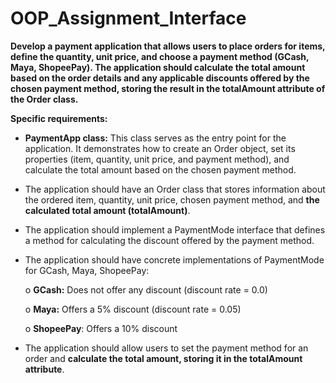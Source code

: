# OOP_Assignment_Interface
**Develop a payment application that allows users to place orders for items, define the quantity, unit price, and choose a payment method (GCash, Maya, ShopeePay). The application should calculate the total amount based on the order details and any applicable discounts offered by the chosen payment method, storing the result in the **totalAmount** attribute of the **Order** class.**

**Specific requirements:**

- **PaymentApp class:** This class serves as the entry point for the application. It demonstrates how to create an Order object, set its properties (item, quantity, unit price, and payment method), and calculate the total amount based on the chosen payment method.

- The application should have an Order class that stores information about the ordered item, quantity, unit price, chosen payment method, and **the calculated total amount (**totalAmount**)**.

- The application should implement a PaymentMode interface that defines a method for calculating the discount offered by the payment method.

- The application should have concrete implementations of PaymentMode for GCash, Maya, ShopeePay:

    o   **GCash:** Does not offer any discount (discount rate = 0.0)

    o   **Maya:** Offers a 5% discount (discount rate = 0.05)

    o   **ShopeePay**: Offers a 10% discount

- The application should allow users to set the payment method for an order and **calculate the total amount, storing it in the **totalAmount** attribute**.
